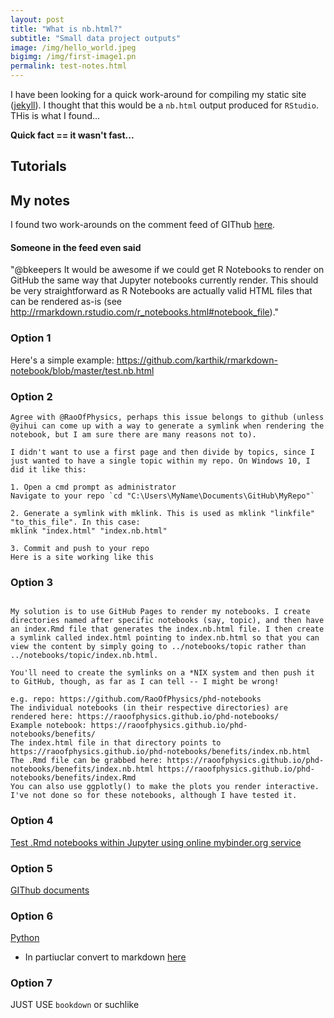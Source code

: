 ```yaml
---
layout: post
title: "What is nb.html?"
subtitle: "Small data project outputs"
image: /img/hello_world.jpeg
bigimg: /img/first-image1.pn
permalink: test-notes.html
---
```


I have been looking for a quick work-around for compiling my static site ([jekyll](https://jekyllrb.com/)). I thought that this would be a `nb.html` output produced for `RStudio`. THis is what I found...

**Quick fact == it wasn't fast...**

## Tutorials

## My notes

I found two work-arounds on the comment feed of GIThub [here](https://github.com/rstudio/rmarkdown/issues/1020).

#### Someone in the feed even said

"@bkeepers It would be awesome if we could get R Notebooks to render on GitHub the same way that Jupyter notebooks currently render. This should be very straightforward as R Notebooks are actually valid HTML files that can be rendered as-is (see http://rmarkdown.rstudio.com/r_notebooks.html#notebook_file)."

### Option 1

Here's a simple example: https://github.com/karthik/rmarkdown-notebook/blob/master/test.nb.html

### Option 2

```
Agree with @RaoOfPhysics, perhaps this issue belongs to github (unless @yihui can come up with a way to generate a symlink when rendering the notebook, but I am sure there are many reasons not to).

I didn't want to use a first page and then divide by topics, since I just wanted to have a single topic within my repo. On Windows 10, I did it like this:

1. Open a cmd prompt as administrator
Navigate to your repo `cd "C:\Users\MyName\Documents\GitHub\MyRepo"`

2. Generate a symlink with mklink. This is used as mklink "linkfile" "to_this_file". In this case:
mklink "index.html" "index.nb.html"

3. Commit and push to your repo
Here is a site working like this
```

### Option 3

```This would be up to GitHub to render the .nb.html files here. Not sure RStudio can do much about it.

My solution is to use GitHub Pages to render my notebooks. I create directories named after specific notebooks (say, topic), and then have an index.Rmd file that generates the index.nb.html file. I then create a symlink called index.html pointing to index.nb.html so that you can view the content by simply going to ../notebooks/topic rather than ../notebooks/topic/index.nb.html.

You'll need to create the symlinks on a *NIX system and then push it to GitHub, though, as far as I can tell -- I might be wrong!

e.g. repo: https://github.com/RaoOfPhysics/phd-notebooks
The individual notebooks (in their respective directories) are rendered here: https://raoofphysics.github.io/phd-notebooks/
Example notebook: https://raoofphysics.github.io/phd-notebooks/benefits/
The index.html file in that directory points to https://raoofphysics.github.io/phd-notebooks/benefits/index.nb.html
The .Rmd file can be grabbed here: https://raoofphysics.github.io/phd-notebooks/benefits/index.nb.html https://raoofphysics.github.io/phd-notebooks/benefits/index.Rmd
You can also use ggplotly() to make the plots you render interactive. I've not done so for these notebooks, although I have tested it.
```

### Option 4

[Test .Rmd notebooks within Jupyter using online mybinder.org service ](https://github.com/mwouts/jupytext/issues/19)

### Option 5

[GIThub documents](https://rmarkdown.rstudio.com/github_document_format.html)

### Option 6

[Python](https://www.nbinteract.com/)
- In partiuclar convert to markdown [here](https://nbconvert.readthedocs.io/en/latest/usage.html#convert-markdown)

### Option 7

JUST USE `bookdown` or suchlike
